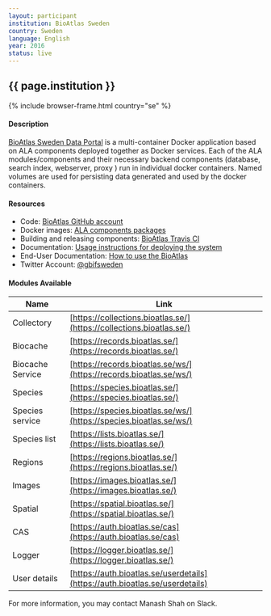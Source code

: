 ```yaml
---
layout: participant
institution: BioAtlas Sweden
country: Sweden
language: English
year: 2016
status: live
---
```


## {{ page.institution }}

{% include browser-frame.html country="se" %}

#### Description 
[BioAtlas Sweden Data Portal](https://bioatlas.se/) is a multi-container Docker application based on ALA components deployed together as Docker services. Each of the ALA modules/components and their necessary backend components (database, search index, webserver, proxy ) run in individual docker containers. Named volumes are used for persisting data generated and used by the docker containers.

#### Resources

- Code: [BioAtlas GitHub account](https://github.com/bioatlas/ala-docker)
- Docker images: [ALA components packages](https://hub.docker.com/u/bioatlas/)
- Building and releasing components: [BioAtlas Travis CI](https://travis-ci.org/bioatlas/)
- Documentation: [Usage instructions for deploying the system](https://bioatlas.github.io/)
- End-User Documentation: [How to use the BioAtlas](https://bioatlas.se/how-to-use-the-bioatlas/)
- Twitter Account: [@gbifsweden](https://twitter.com/gbifsweden)

#### Modules Available 

| Name             | Link                                                                         |
|------------------|------------------------------------------------------------------------------|
| Collectory       | [https://collections.bioatlas.se/](https://collections.bioatlas.se/)         |
| Biocache         | [https://records.bioatlas.se/](https://records.bioatlas.se/)                 |
| Biocache Service | [https://records.bioatlas.se/ws/](https://records.bioatlas.se/ws/)           |
| Species          | [https://species.bioatlas.se/](https://species.bioatlas.se/)                 |
| Species service  | [https://species.bioatlas.se/ws/](https://species.bioatlas.se/ws/)           |
| Species list     | [https://lists.bioatlas.se/](https://lists.bioatlas.se/)                     |
| Regions          | [https://regions.bioatlas.se/](https://regions.bioatlas.se/)                 |
| Images           | [https://images.bioatlas.se/](https://images.bioatlas.se/)                   |
| Spatial          | [https://spatial.bioatlas.se/](https://spatial.bioatlas.se/)                 |
| CAS              | [https://auth.bioatlas.se/cas](https://auth.bioatlas.se/cas)                 |
| Logger           | [https://logger.bioatlas.se/](https://logger.bioatlas.se/)                   |
| User details     | [https://auth.bioatlas.se/userdetails](https://auth.bioatlas.se/userdetails) |



For more information, you may contact Manash Shah on Slack.

